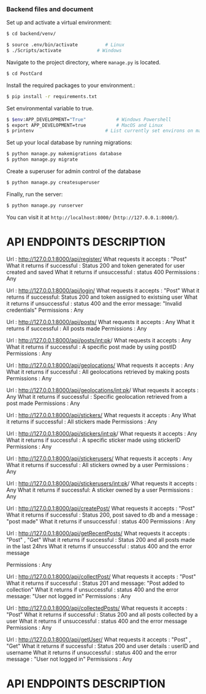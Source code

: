 ### Backend files and document


Set up and activate a virtual environment:

```bash
$ cd backend/venv/

$ source .env/bin/activate          # Linux
$ ./Scripts/activate             # Windows
```

Navigate to the project directory, where `manage.py` is located.

```bash
$ cd PostCard
```

Install the required packages to your environment.:

```bash
$ pip install -r requirements.txt
```

Set environmental variable to true.

```bash
$ $env:APP_DEVELOPMENT="True"           # Windows Powershell
$ export APP_DEVELOPMENT=true           # MacOS and Linux
$ printenv                          # List currently set environs on macos and linux
```

Set up your local database by running migrations:

```bash
$ python manage.py makemigrations database
$ python manage.py migrate
```

Create a superuser for admin control of the database

```bash
$ python manage.py createsuperuser
```

Finally, run the server:

```bash
$ python manage.py runserver
```

You can visit it at `http://localhost:8000/` (`http://127.0.0.1:8000/`).

# API ENDPOINTS DESCRIPTION #

Url : http://127.0.0.1:8000/api/register/
What requests it accepts : "Post"
What it returns if successful : Status 200 and token generated for user created and saved
What it returns if unsuccessful : status 400
Permissions : Any

Url : http://127.0.0.1:8000/api/login/
What requests it accepts : "Post"
What it returns if successful: Status 200 and token assigned to existsing user
What it returns if unsuccessful : status 400 and the error message: "Invalid credentials"
Permissions : Any

Url : http://127.0.0.1:8000/api/posts/
What requests it accepts : Any
What it returns if successful : All posts made
Permissions : Any

Url : http://127.0.0.1:8000/api/posts/<int:pk>/
What requests it accepts : Any
What it returns if successful : A specific post made by using postID
Permissions : Any

Url : http://127.0.0.1:8000/api/geolocations/
What requests it accepts : Any
What it returns if successful : All geolocations retrieved by making posts
Permissions : Any

Url : http://127.0.0.1:8000/api/geolocations/<int:pk>/
What requests it accepts : Any
What it returns if successful : Specific geolocation retrieved from a post made
Permissions : Any

Url : http://127.0.0.1:8000/api/stickers/
What requests it accepts : Any
What it returns if successful : All stickers made 
Permissions : Any

Url : http://127.0.0.1:8000/api/stickers/<int:pk>/
What requests it accepts : Any
What it returns if successful : A specific sticker made using stickerID
Permissions : Any

Url : http://127.0.0.1:8000/api/stickerusers/
What requests it accepts : Any
What it returns if successful : All stickers owned by a user
Permissions : Any

Url : http://127.0.0.1:8000/api/stickerusers/<int:pk>/
What requests it accepts : Any
What it returns if successful: A sticker owned by a user
Permissions : Any

Url : http://127.0.0.1:8000/api/createPost/
What requests it accepts : "Post"
What it returns if successful : Status 200, post saved to db and a message : "post made"
What it returns if unsuccessful : status 400
Permissions : Any

Url : http://127.0.0.1:8000/api/getRecentPosts/
What requests it accepts : "Post" , "Get"
What it returns if successful : Status 200 and all posts made in the last 24hrs
What it returns if unsuccessful : status 400 and the error message

Permissions : Any

Url : http://127.0.0.1:8000/api/collectPost/
What requests it accepts : "Post"
What it returns if successful : Status 201 and message: "Post added to collection"
What it returns if unsuccessful : status 400 and the error message: "User not logged in"
Permissions : Any

Url : http://127.0.0.1:8000/api/collectedPosts/
What requests it accepts : "Post"
What it returns if successful : Status 200 and all posts collected by a user
What it returns if unsuccessful : status 400 and the error message
Permissions : Any

Url : http://127.0.0.1:8000/api/getUser/
What requests it accepts : "Post" , "Get"
What it returns if successful : Status 200 and user details : userID and username
What it returns if unsuccessful : status 400 and the error message : "User not logged in"
Permissions : Any

# API ENDPOINTS DESCRIPTION #